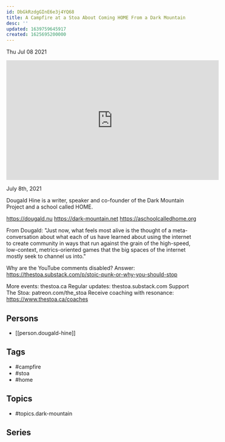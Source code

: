 ```yaml
---
id: DbGkRzdgGInE6e3j4YQ68
title: A Campfire at a Stoa About Coming HOME From a Dark Mountain
desc: ''
updated: 1639759645917
created: 1625695200000
---
```





Thu Jul 08 2021

<iframe width="560" height="315" src="https://www.youtube.com/embed/aWO72-iAqQI" title="A Campfire at a Stoa About Coming HOME From a Dark Mountain w/ Dougald Hine" frameborder="0" allow="accelerometer; autoplay; clipboard-write; encrypted-media; gyroscope; picture-in-picture" allowfullscreen ></iframe>

July 8th, 2021

Dougald Hine is a writer, speaker and co-founder of the Dark Mountain Project and a school called HOME.

https://dougald.nu
https://dark-mountain.net
https://aschoolcalledhome.org

From Dougald: "Just now, what feels most alive is the thought of a meta-conversation about what each of us have learned about using the internet to create community in ways that run against the grain of the high-speed, low-context, metrics-oriented games that the big spaces of the internet mostly seek to channel us into."

Why are the YouTube comments disabled? Answer: https://thestoa.substack.com/p/stoic-punk-or-why-you-should-stop

More events: thestoa.ca
Regular updates: thestoa.substack.com
Support The Stoa: patreon.com/the_stoa
Receive coaching with resonance: https://www.thestoa.ca/coaches

## Persons

- [[person.dougald-hine]]

## Tags

- #campfire
- #stoa
- #home

## Topics

- #topics.dark-mountain

## Series



